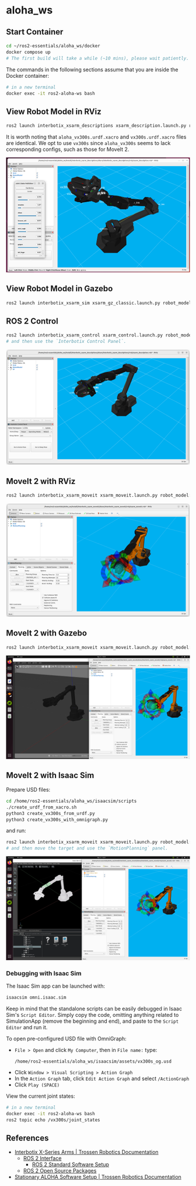 # aloha_ws

## Start Container

```sh
cd ~/ros2-essentials/aloha_ws/docker
docker compose up
# The first build will take a while (~10 mins), please wait patiently.
```

The commands in the following sections assume that you are inside the Docker container:

```sh
# in a new terminal
docker exec -it ros2-aloha-ws bash
```

## View Robot Model in RViz

```sh
ros2 launch interbotix_xsarm_descriptions xsarm_description.launch.py robot_model:=vx300s use_joint_pub_gui:=true
```

It is worth noting that `aloha_vx300s.urdf.xacro` and `vx300s.urdf.xacro` files are identical. We opt to use `vx300s` since `aloha_vx300s` seems to lack corresponding configs, such as those for MoveIt 2.

![](figure/rviz.png)

## View Robot Model in Gazebo

```sh
ros2 launch interbotix_xsarm_sim xsarm_gz_classic.launch.py robot_model:=vx300s
```

## ROS 2 Control

```sh
ros2 launch interbotix_xsarm_control xsarm_control.launch.py robot_model:=vx300s use_sim:=true
# and then use the `Interbotix Control Panel`.
```

![](figure/ros2-control.png)

## MoveIt 2 with RViz

```sh
ros2 launch interbotix_xsarm_moveit xsarm_moveit.launch.py robot_model:=vx300s hardware_type:=fake
```

![](figure/moveit-rviz.png)

## MoveIt 2 with Gazebo

```sh
ros2 launch interbotix_xsarm_moveit xsarm_moveit.launch.py robot_model:=vx300s hardware_type:=gz_classic
```

![](figure/moveit-gazebo.png)

## MoveIt 2 with Isaac Sim

Prepare USD files:

```sh
cd /home/ros2-essentials/aloha_ws/isaacsim/scripts
./create_urdf_from_xacro.sh
python3 create_vx300s_from_urdf.py
python3 create_vx300s_with_omnigraph.py
```

and run:

```sh
ros2 launch interbotix_xsarm_moveit xsarm_moveit.launch.py robot_model:=vx300s hardware_type:=isaac
# and then move the target and use the `MotionPlanning` panel.
```

![](figure/moveit-isaacsim.png)

### Debugging with Isaac Sim

The Isaac Sim app can be launched with:

```sh
isaacsim omni.isaac.sim
```

Keep in mind that the standalone scripts can be easily debugged in Isaac Sim's `Script Editor`.
Simply copy the code, omitting anything related to SimulationApp (remove the beginning and end),
and paste to the `Script Editor` and run it.

To open pre-configured USD file with OmniGraph:

- `File > Open` and click `My Computer`, then in `File name:` type:
  ```
  /home/ros2-essentials/aloha_ws/isaacsim/assets/vx300s_og.usd
  ```
- Click `Window > Visual Scripting > Action Graph`
- In the `Action Graph` tab, click `Edit Action Graph` and select `/ActionGraph`
- Click `Play (SPACE)`

View the current joint states:

```sh
# in a new terminal
docker exec -it ros2-aloha-ws bash
ros2 topic echo /vx300s/joint_states
```

## References

- [Interbotix X-Series Arms \| Trossen Robotics Documentation](https://docs.trossenrobotics.com/interbotix_xsarms_docs/index.html)
  - [ROS 2 Interface](https://docs.trossenrobotics.com/interbotix_xsarms_docs/ros_interface/ros2.html)
    - [ROS 2 Standard Software Setup](https://docs.trossenrobotics.com/interbotix_xsarms_docs/ros_interface/ros2/software_setup.html)
  - [ROS 2 Open Source Packages](https://docs.trossenrobotics.com/interbotix_xsarms_docs/ros2_packages.html)
- [Stationary ALOHA Software Setup \| Trossen Robotics Documentation](https://docs.trossenrobotics.com/aloha_docs/getting_started/stationary/software_setup.html)
